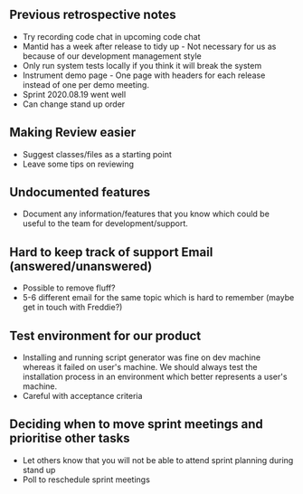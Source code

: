 ## Previous retrospective notes

* Try recording code chat in upcoming code chat
* Mantid has a week after release to tidy up - Not necessary for us as because of our development management style
* Only run system tests locally if you think it will break the system
* Instrument demo page - One page with headers for each release instead of one per demo meeting.
* Sprint 2020.08.19 went well 
* Can change stand up order



## Making Review easier

* Suggest classes/files as a starting point
* Leave some tips on reviewing

## Undocumented features

* Document any information/features that you know which could be useful to the team for development/support.

## Hard to keep track of support Email (answered/unanswered)

* Possible to remove fluff?
* 5-6 different email for the same topic which is hard to remember (maybe get in touch with Freddie?)

## Test environment for our product

* Installing and running script generator was fine on dev machine whereas it failed on user's machine. We should always test the installation process in an environment which better represents a user's machine.
* Careful with acceptance criteria

 ## Deciding when to move sprint meetings and prioritise other tasks

* Let others know that you will not be able to attend sprint planning during stand up
* Poll to reschedule sprint meetings 